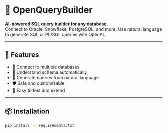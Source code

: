 # 🧠 OpenQueryBuilder

**AI-powered SQL query builder for any database.**  
Connect to Oracle, Snowflake, PostgreSQL, and more. Use natural language to generate SQL or PL/SQL queries with OpenAI.

---

## 🚀 Features

- 🔗 Connect to multiple databases
- 🧠 Understand schema automatically
- 💬 Generate queries from natural language
- 🛡 Safe and customizable
- 🧪 Easy to test and extend

---

## 📦 Installation

```bash
pip install -r requirements.txt
